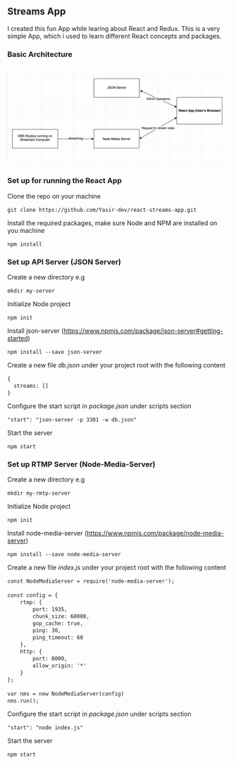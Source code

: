 ## Streams App

I created this fun App while learing about React and Redux. This is a very simple App, which i used to learn different React concepts and packages.

### Basic Architecture

![app](https://github.com/Yasir-dev/react-streams-app/blob/master/achitecture.png)


### Set up for running the React App

Clone the repo on your machine

```
git clone https://github.com/Yasir-dev/react-streams-app.git
```

Install the required packages, make sure Node and NPM are installed on you machine

```
npm install
```

### Set up API Server (JSON Server)

Create a new directory e.g

```
mkdir my-server
```

Initialize Node project

```
npm init
```

Install json-server (https://www.npmjs.com/package/json-server#getting-started)

```
npm install --save json-server
```

Create a new file *db.json* under your project root with the following content

```
{
  streams: []
}
```

Configure the start script in *package.json* under scripts section

```
"start": "json-server -p 3301 -w db.json"
```

Start the server

```
npm start
```

### Set up RTMP Server (Node-Media-Server)

Create a new directory e.g

```
mkdir my-rmtp-server
```

Initialize Node project

```
npm init
```

Install node-media-server (https://www.npmjs.com/package/node-media-server)

```
npm install --save node-media-server
```

Create a new file *index.js* under your project root with the following content

```
const NodeMediaServer = require('node-media-server');

const config = {
    rtmp: {
        port: 1935,
        chunk_size: 60000,
        gop_cache: true,
        ping: 30,
        ping_timeout: 60
    },
    http: {
        port: 8000,
        allow_origin: '*'
    }
};

var nms = new NodeMediaServer(config)
nms.run();
```

Configure the start script in *package.json* under scripts section

```
"start": "node index.js"
```

Start the server

```
npm start
```
